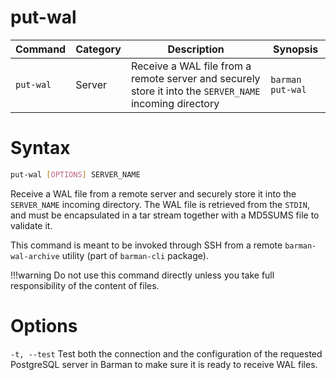 # put-wal

|**Command** | **Category** |  **Description**| **Synopsis**|
|------------|--------------|-----------------|----------|
|`put-wal`|Server|Receive a WAL file from a remote server and securely store it into the `SERVER_NAME` incoming directory|`barman put-wal`|

# Syntax
```bash
put-wal [OPTIONS] SERVER_NAME
```

Receive a WAL file from a remote server and securely store it into the `SERVER_NAME` incoming directory. The WAL file is retrieved from the `STDIN`, and must be encapsulated in a tar stream together with a MD5SUMS file to validate it. 

This command is meant to be invoked through SSH from a remote `barman-wal-archive` utility (part of `barman-cli` package). 

!!!warning
    Do not use this command directly unless you take full responsibility of the content of files.

# Options

`-t, --test`
Test both the connection and the configuration of the requested PostgreSQL server in Barman to make sure it is ready to receive WAL files.
